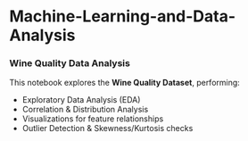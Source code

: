 # Machine-Learning-and-Data-Analysis


### Wine Quality Data Analysis

This notebook explores the **Wine Quality Dataset**, performing:

- Exploratory Data Analysis (EDA)
- Correlation & Distribution Analysis
- Visualizations for feature relationships
- Outlier Detection & Skewness/Kurtosis checks
